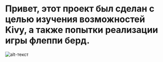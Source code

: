 # Привет, этот проект был сделан с целью изучения возможностей Kivy, а также попытки реализации игры флеппи берд.
![alt-текст](/Rec_git_RemoveFire.gif "Gif анимация FlappyBird(myProject) работы по изучению Kivy")

